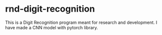 # rnd-digit-recognition
This is a Digit Recognition program meant for research and development.
I have made a CNN model with pytorch library.
